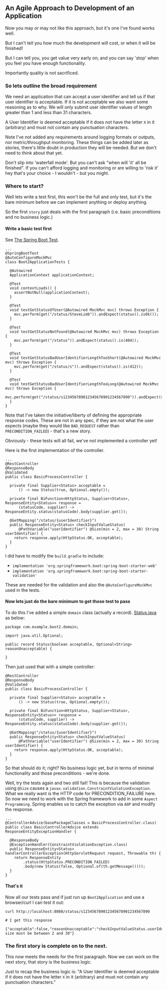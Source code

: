## An Agile Approach to Development of an Application

Now you may or may not like this approach, but it's one I've found works well.

But I can't tell you how much the development will cost, or when it will be finished!

But I can tell you, you get value very early on; and you can say 'stop' when you feel
you have enough functionality.

Importantly quality is not sacrificed.

### So lets outline the broad requirement

We need an application that can accept a user identifier and tell us if that user identifier is acceptable.
If it is not acceptable we also want some reasoning as to why. We will only submit user identifier values of
length greater than 1 and less than 31 characters.

A User Identifier is deemed acceptable if it does not have the letter `X` in it (arbitrary) and must not
contain any punctuation characters.

Note I've not added any requirements around logging formats or outputs, nor metric/throughput monitoring.
These things can be added later as stories, there's little doubt in production they will be needed.
But we don't need to think about that yet.

Don't slip into 'waterfall mode'. But you can't ask "when will 'it' all be finished". If you can't
afford logging and monitoring or are willing to 'risk it' hey that's your choice - I wouldn't - but you might.

### Where to start?

Well lets write a test first, this won't be the full and only test, but it's the bare minimum before we can
implement anything or deploy anything.

So the first `story` just deals with the first paragraph (i.e. basic preconditions and no business logic.)

#### Write a basic test first

See [The Spring Boot Test](src/test/java/com/example/boot2/Boot2ApplicationTests.java).
```
...
@SpringBootTest
@AutoConfigureMockMvc
class Boot2ApplicationTests {

  @Autowired
  ApplicationContext applicationContext;

  @Test
  void contextLoads() {
    assertNotNull(applicationContext);
  }

  @Test
  void testGetStatusOfUser(@Autowired MockMvc mvc) throws Exception {
    mvc.perform(get("/status/SteveLimb")).andExpect(status().isOk());
  }

  @Test
  void testGetStatusNotFound(@Autowired MockMvc mvc) throws Exception {
    mvc.perform(get("/status")).andExpect(status().is(404));
  }

  @Test
  void testGetStatusBadUserIdentifierLengthTooShort(@Autowired MockMvc mvc) throws Exception {
    mvc.perform(get("/status/s")).andExpect(status().is(412));
  }

  @Test
  void testGetStatusBadUserIdentifierLengthTooLong(@Autowired MockMvc mvc) throws Exception {
    mvc.perform(get("/status/s123456789012345678901234567890")).andExpect(status().is(412));
  }
}
```
Note that I've taken the 
initiative/liberty of defining the appropriate response codes. These are not in any spec, if they are not what the 
user expects (maybe they would like `BAD_REQUEST` rather than `PRECONDITION_FAILED`) - that's a new story.

Obviously - these tests will all fail, we've not implemented a controller yet!

Here is the first implementation of the controller.
```
...
@RestController
@ResponseBody
@Validated
public class BasicProcessController {

  private final Supplier<Status> acceptable =
      () -> new Status(true, Optional.empty());

  private final BiFunction<HttpStatus, Supplier<Status>, ResponseEntity<Status>> response =
      (statusCode, supplier) -> ResponseEntity.status(statusCode).body(supplier.get());

  @GetMapping("/status/{userIdentifier}")
  public ResponseEntity<Status> checkInputValueStatus(
      @PathVariable("userIdentifier") @Size(min = 2, max = 30) String userIdentifier) {
    return response.apply(HttpStatus.OK, acceptable);
  }
}
```

I did have to modify the `build.gradle` to include:
- `implementation 'org.springframework.boot:spring-boot-starter-web'`
- `implementation 'org.springframework.boot:spring-boot-starter-validation'`

These are needed for the validation and also the `@AutoConfigureMockMvc` used in the tests.

#### Now lets just do the bare minimum to get those test to pass

To do this I've added a simple `domain` class (actually a record).
[Status.java](src/main/java/com/example/boot2/domain/Status.java) as below:
```
package com.example.boot2.domain;

import java.util.Optional;

public record Status(boolean acceptable, Optional<String> reasonUnacceptable) {

}
```

Then just used that with a simple controller:
```
@RestController
@ResponseBody
@Validated
public class BasicProcessController {

  private final Supplier<Status> acceptable =
      () -> new Status(true, Optional.empty());

  private final BiFunction<HttpStatus, Supplier<Status>, ResponseEntity<Status>> response =
      (statusCode, supplier) -> ResponseEntity.status(statusCode).body(supplier.get());

  @GetMapping("/status/{userIdentifier}")
  public ResponseEntity<Status> checkInputValueStatus(
      @PathVariable("userIdentifier") @Size(min = 2, max = 30) String userIdentifier) {
    return response.apply(HttpStatus.OK, acceptable);
  }
}
```

So that should do it; right? No business logic yet, but in terms of minimal functionality and those preconditions - we're done.

Well, try the tests again and two still fail! This is because the validation using `@Size` causes a `javax.validation.ConstraintViolationException`.
What we really want is the HTTP code for PRECONDITION_FAILURE here.
So now we need to work with the Spring framework to add in some `Aspect Programming`. Spring enables us to catch the exception via
`AOP` and modify the response.

```
...
@ControllerAdvice(basePackageClasses = BasicProcessController.class)
public class BasicControllerAdvice extends ResponseEntityExceptionHandler {

  @ResponseBody
  @ExceptionHandler(ConstraintViolationException.class)
  public ResponseEntity<Status> handlerControllerException(HttpServletRequest request, Throwable th) {
    return ResponseEntity
        .status(HttpStatus.PRECONDITION_FAILED)
        .body(new Status(false, Optional.of(th.getMessage())));
  }
}
```

#### That's it

Now all our tests pass and if just run up `Boot2Application` and use a browser/curl I can test it out:
```
curl http://localhost:8080/status/s123456789012345678901234567890

# I get this response

{"acceptable":false,"reasonUnacceptable":"checkInputValueStatus.userIdentifier: size must be between 2 and 30"}
```

### The first story is complete on to the next.
This now meets the needs for the first paragraph.
Now we can work on the next story, that story is the business logic.

Just to recap the business logic is:
"A User Identifier is deemed acceptable if it does not have the letter `X` in it (arbitrary) and must not
contain any punctuation characters."



